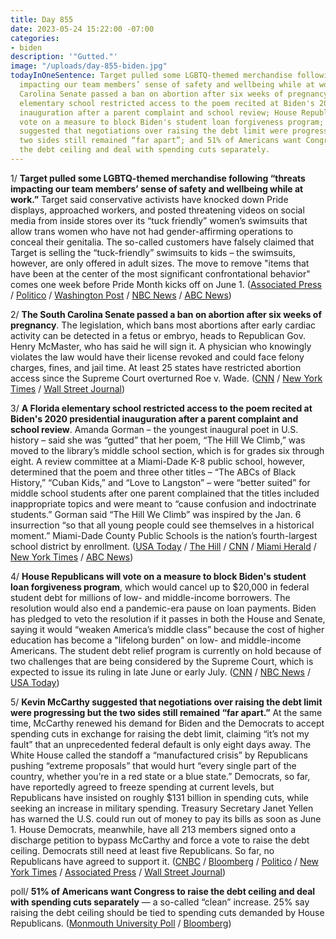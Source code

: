 ```yaml
---
title: Day 855
date: 2023-05-24 15:22:00 -07:00
categories:
- biden
description: '"Gutted."'
image: "/uploads/day-855-biden.jpg"
todayInOneSentence: Target pulled some LGBTQ-themed merchandise following “threats
  impacting our team members’ sense of safety and wellbeing while at work”; the South
  Carolina Senate passed a ban on abortion after six weeks of pregnancy; a Florida
  elementary school restricted access to the poem recited at Biden's 2020 presidential
  inauguration after a parent complaint and school review; House Republicans will
  vote on a measure to block Biden's student loan forgiveness program; Kevin McCarthy
  suggested that negotiations over raising the debt limit were progressing but the
  two sides still remained “far apart”; and 51% of Americans want Congress to raise
  the debt ceiling and deal with spending cuts separately.
---
```


1/ **Target pulled some LGBTQ-themed merchandise following “threats impacting our team members’ sense of safety and wellbeing while at work.”** Target said conservative activists have knocked down Pride displays, approached workers, and posted threatening videos on social media from inside stores over its “tuck friendly” women’s swimsuits that allow trans women who have not had gender-affirming operations to conceal their genitalia. The so-called customers have falsely claimed that Target is selling the “tuck-friendly” swimsuits to kids – the swimsuits, however, are only offered in adult sizes. The move to remove "items that have been at the center of the most significant confrontational behavior" comes one week before Pride Month kicks off on June 1. ([Associated Press](https://apnews.com/article/target-pride-lgbtq-4bc9de6339f86748bcb8a453d7b9acf0) / [Politico](https://www.politico.com/news/2023/05/24/target-lgbtq-clothing-backlash-00098529) / [Washington Post](https://www.washingtonpost.com/business/2023/05/24/target-lgbtq-clothing-controversy-boycott/) / [NBC News](https://www.nbcnews.com/nbc-out/out-news/-target-pride-merchandise-lgbtq-designers-pulled-criticism-rcna86036) / [ABC News](https://abcnews.go.com/GMA/Style/target-pulls-pride-collection-products-threats-store-employees/story?id=99564450))

2/ **The South Carolina Senate passed a ban on abortion after six weeks of pregnancy**. The legislation, which bans most abortions after early cardiac activity can be detected in a fetus or embryo, heads to Republican Gov. Henry McMaster, who has said he will sign it. A physician who knowingly violates the law would have their license revoked and could face felony charges, fines, and jail time. At least 25 states have restricted abortion access since the Supreme Court overturned Roe v. Wade. ([CNN](https://www.cnn.com/2023/05/23/politics/south-carolina-senate-abortion-ban-bill/index.html) / [New York Times](https://www.nytimes.com/2023/05/23/us/south-carolina-abortion-ban.html) / [Wall Street Journal](https://www.wsj.com/articles/abortion-restrictions-pass-across-u-s-as-republicans-overcome-divisions-331d7d31?mod=hp_listb_pos2))

3/ **A Florida elementary school restricted access to the poem recited at Biden's 2020 presidential inauguration after a parent complaint and school review**. Amanda Gorman – the youngest inaugural poet in U.S. history – said she was “gutted” that her poem, “The Hill We Climb,” was moved to the library’s middle school section, which is for grades six through eight. A review committee at a Miami-Dade K-8 public school, however, determined that the poem and three other titles – “The ABCs of Black History,” “Cuban Kids,” and “Love to Langston” – were “better suited” for middle school students after one parent complained that the titles included inappropriate topics and were meant to “cause confusion and indoctrinate students.” Gorman said “The Hill We Climb” was inspired by the Jan. 6 insurrection “so that all young people could see themselves in a historical moment.” Miami-Dade County Public Schools is the nation’s fourth-largest school district by enrollment. ([USA Today](https://www.usatoday.com/story/news/education/2023/05/23/amanda-gorman-poem-banned-florida-school/70250148007/) / [The Hill](https://thehill.com/blogs/in-the-know/4018143-amanda-gorman-says-her-inaugural-poem-has-been-banned-by-miami-dade-school/) / [CNN](https://www.cnn.com/2023/05/23/us/miami-school-moves-biden-inaugural-poem/) / [Miami Herald](https://www.miamiherald.com/news/local/education/article275725336.html) / [New York Times](https://www.nytimes.com/2023/05/24/us/biden-inauguration-poem-florida-ban-amanda-gorman.html) / [ABC News](https://abcnews.go.com/US/poet-amanda-gorman-criticizes-book-ban-effort-florida/story?id=99566344))

4/ **House Republicans will vote on a measure to block Biden's student loan forgiveness program**, which would cancel up to $20,000 in federal student debt for millions of low- and middle-income borrowers. The resolution would also end a pandemic-era pause on loan payments. Biden has pledged to veto the resolution if it passes in both the House and Senate, saying it would “weaken America’s middle class” because the cost of higher education has become a "lifelong burden" on low- and middle-income Americans. The student debt relief program is currently on hold because of two challenges that are being considered by the Supreme Court, which is expected to issue its ruling in late June or early July. ([CNN](https://www.cnn.com/2023/05/24/politics/student-loan-forgiveness-republican-house-vote/index.html) / [NBC News](https://www.nbcnews.com/politics/congress/house-vote-measure-block-bidens-student-debt-relief-program-rcna85974) / [USA Today](https://www.usatoday.com/story/news/education/2023/05/24/gop-bill-challenges-biden-student-loan-debt-plan/70251733007/))

5/ **Kevin McCarthy suggested that negotiations over raising the debt limit were progressing but the two sides still remained “far apart.”** At the same time, McCarthy renewed his demand for Biden and the Democrats to accept spending cuts in exchange for raising the debt limit, claiming “it’s not my fault” that an unprecedented federal default is only eight days away. The White House called the standoff a “manufactured crisis” by Republicans pushing “extreme proposals” that would hurt “every single part of the country, whether you’re in a red state or a blue state.” Democrats, so far, have reportedly agreed to freeze spending at current levels, but Republicans have insisted on roughly $131 billion in spending cuts, while seeking an increase in military spending. Treasury Secretary Janet Yellen has warned the U.S. could run out of money to pay its bills as soon as June 1. House Democrats, meanwhile, have all 213 members signed onto a discharge petition to bypass McCarthy and force a vote to raise the debt ceiling. Democrats still need at least five Republicans. So far, no Republicans have agreed to support it. ([CNBC](https://www.cnbc.com/2023/05/24/debt-ceiling-negotiations-updates-between-joe-biden-kevin-mccarthy.html) / [Bloomberg](https://www.bloomberg.com/news/articles/2023-05-24/debt-limit-talks-stall-as-time-runs-short-to-avert-us-default?sref=MIBMEEoj) / [Politico](https://www.politico.com/news/2023/05/24/debt-limit-talks-wednesday-kevin-mccarthy-00098564) / [New York Times](https://www.nytimes.com/2023/05/24/us/politics/debt-limit-mccarthy-biden.html) / [Associated Press](https://apnews.com/article/debt-limit-congress-mccarthy-biden-budget-850273c73ed40f4ad002fa24e50f9b40) / [Wall Street Journal](https://www.wsj.com/articles/freeze-or-cut-spending-fight-is-main-event-in-debt-ceiling-talks-3ffccb?mod=hp_lead_pos1))

poll/ **51% of Americans want Congress to raise the debt ceiling and deal with spending cuts separately** — a so-called “clean” increase. 25% say raising the debt ceiling should be tied to spending cuts demanded by House Republicans. ([Monmouth University Poll](https://www.monmouth.edu/polling-institute/reports/monmouthpoll_US_052423/) / [Bloomberg](https://www.bloomberg.com/news/articles/2023-05-24/half-of-americans-say-congress-should-pass-clean-debt-ceiling?sref=MIBMEEoj))